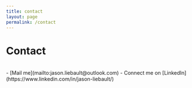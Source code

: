 ```yaml
---
title: contact
layout: page
permalink: /contact
---
```

# Contact
<br/>
- [Mail me](mailto:jason.liebault@outlook.com) 
- Connect me on [LinkedIn](https://www.linkedin.com/in/jason-liebault/)